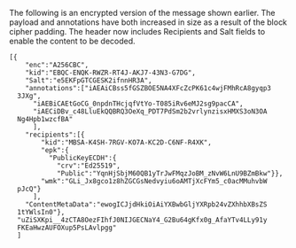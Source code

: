 
The following is an encrypted version of the message shown earlier. 
The payload and annotations have both increased in size as a result
of the block cipher padding. The header now
includes Recipients and Salt fields to enable the content to be decoded.

~~~~
[{
    "enc":"A256CBC",
    "kid":"EBQC-ENQK-RWZR-RT4J-AKJ7-43N3-G7DG",
    "Salt":"e5EKFpGTCGESK2ifnnHR3A",
    "annotations":["iAEAiCBss5fGSZBOE5NA4XFcZcPK61c4wjFMhRcA8gyqp3
  3JXg",
      "iAEBiCAEtGoCG_0npdnTHcjqfVtYo-T085iRv6eMJ2sg9pacCA",
      "iAECiDBv_c48LluEkQQBRQ3OeXq_PDT7PdSm2b2vrlynzisxHMXS3oN3OA
  Ng4Hpb1wzcfBA"
      ],
    "recipients":[{
        "kid":"MBSA-K4SH-7RGV-KO7A-KC2D-C6NF-R4XK",
        "epk":{
          "PublicKeyECDH":{
            "crv":"Ed25519",
            "Public":"YqnHjSbjM60QB1yTrJwFMqzJoBM_zNvW6LnU9BZmBkw"}},
        "wmk":"GLi_Jx8gco1z8hZGCGsNedvyiu6oAMTjXcFYm5_c0acMMuhvbW
  pJcQ"}
      ],
    "ContentMetaData":"ewogICJjdHkiOiAiYXBwbGljYXRpb24vZXhhbXBsZS
  1tYWlsIn0"},
  "uZiSXKpi__4zCTA8OezFIhfJ0NIJGECNaY4_G2Bu64gKfx0g_AfaYTv4LLy91y
  FKEaHwzAUFOXup5PsLAvlpgg"
  ]
~~~~

